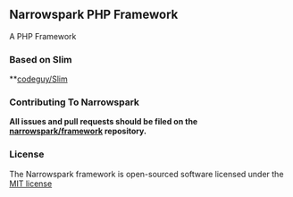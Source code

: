 ## Narrowspark PHP Framework

A PHP Framework

### Based on Slim

**[codeguy/Slim](http://github.com/codeguy/Slim)

### Contributing To Narrowspark

**All issues and pull requests should be filed on the [narrowspark/framework](http://github.com/narrowspark/framework) repository.**

### License

The Narrowspark framework is open-sourced software licensed under the [MIT license](http://opensource.org/licenses/MIT)